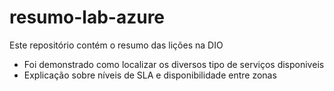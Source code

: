 # resumo-lab-azure
Este repositório contém o resumo das lições na DIO

- Foi demonstrado como localizar os diversos tipo de serviços disponiveis
- Explicação sobre níveis de SLA e disponibilidade entre zonas
